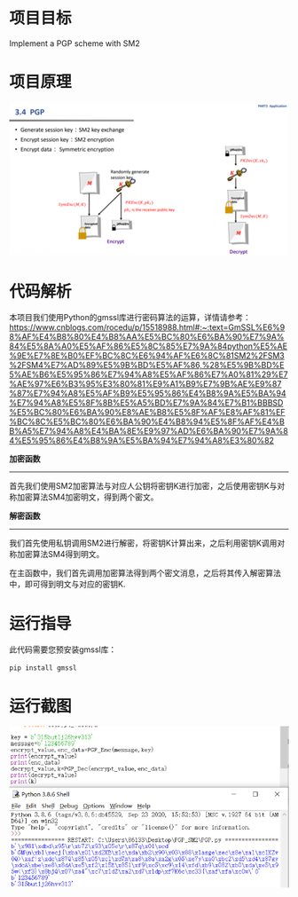 项目目标
=

Implement a PGP scheme with SM2

项目原理
=

![image](https://github.com/CLiangH/Picture/blob/main/PGP1.png)

代码解析
=

本项目我们使用Python的gmssl库进行密码算法的运算，详情请参考：https://www.cnblogs.com/rocedu/p/15518988.html#:~:text=GmSSL%E6%98%AF%E4%B8%80%E4%B8%AA%E5%BC%80%E6%BA%90%E7%9A%84%E5%8A%A0%E5%AF%86%E5%8C%85%E7%9A%84python%E5%AE%9E%E7%8E%B0%EF%BC%8C%E6%94%AF%E6%8C%81SM2%2FSM3%2FSM4%E7%AD%89%E5%9B%BD%E5%AF%86,%28%E5%9B%BD%E5%AE%B6%E5%95%86%E7%94%A8%E5%AF%86%E7%A0%81%29%E7%AE%97%E6%B3%95%E3%80%81%E9%A1%B9%E7%9B%AE%E9%87%87%E7%94%A8%E5%AF%B9%E5%95%86%E4%B8%9A%E5%BA%94%E7%94%A8%E5%8F%8B%E5%A5%BD%E7%9A%84%E7%B1%BBBSD%E5%BC%80%E6%BA%90%E8%AE%B8%E5%8F%AF%E8%AF%81%EF%BC%8C%E5%BC%80%E6%BA%90%E4%B8%94%E5%8F%AF%E4%BB%A5%E7%94%A8%E4%BA%8E%E9%97%AD%E6%BA%90%E7%9A%84%E5%95%86%E4%B8%9A%E5%BA%94%E7%94%A8%E3%80%82

__加密函数__
_________________

首先我们使用SM2加密算法与对应人公钥将密钥K进行加密，之后使用密钥K与对称加密算法SM4加密明文，得到两个密文。

__解密函数__
__________________

我们首先使用私钥调用SM2进行解密，将密钥K计算出来，之后利用密钥K调用对称加密算法SM4得到明文。

在主函数中，我们首先调用加密算法得到两个密文消息，之后将其传入解密算法中，即可得到明文与对应的密钥K.

运行指导
=

此代码需要您预安装gmssl库：

`pip install gmssl`

运行截图
=

![image](https://github.com/CLiangH/Picture/blob/main/PGP2.png)







